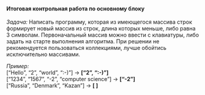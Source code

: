 #### **Итоговая** контрольная работа по основному блоку ####
*Задача:* Написать программу, которая из имеющегося массива строк формирует новый массив из строк, длина которых меньше, либо равна 3 символам. Первоначальный массив можно ввести с клавиатуры, либо задать на старте выполнения алгоритма. При решении не рекомендуется пользоваться коллекциями, лучше обойтись исключительно массивами.

*Пример:*   
    [“Hello”, “2”, “world”, “:-)”] → **[“2”, “:-)”]**   
    [“1234”, “1567”, “-2”, “computer science”] → **[“-2”]**  
    [“Russia”, “Denmark”, “Kazan”] → **[ ]**